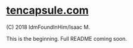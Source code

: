 # [tencapsule.com](http://tencapsule.com)

(C) 2018 IdmFoundInHim/Isaac M.

This is the beginning.  Full README coming soon.
